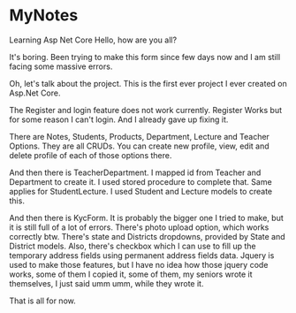 # MyNotes
Learning Asp Net Core
Hello, how are you all?

It's boring. Been trying to make this form since few days now and I am still facing some massive errors.

Oh, let's talk about the project.
This is the first ever project I ever created on Asp.Net Core.

The Register and login feature does not work currently. Register Works but for some reason I can't login. And I already gave up fixing it.

There are Notes, Students, Products, Department, Lecture and Teacher Options. They are all CRUDs. You can create new profile, view, edit and delete profile of each of those options there.

And then there is TeacherDepartment. I mapped id from Teacher and Department to create it. I used stored procedure to complete that.
Same applies for StudentLecture. I used Student and Lecture models to create this.


And then there is KycForm. It is probably the bigger one I tried to make, but it is still full of a lot of errors. There's photo upload option, which works correctly btw.
There's state and Districts dropdowns, provided by State and District models. Also, there's checkbox which I can use to fill up the temporary address fields using permanent address fields data.
Jquery is used to make those features, but I have no idea how those jquery code works, some of them I copied it, some of them, my seniors wrote it themselves, I just said umm umm, while they wrote it.

That is all for now.


